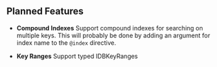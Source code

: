 ## Planned Features

- **Compound Indexes** Support compound indexes for searching on multiple keys. This will probably be done by adding an argument for index name to the `@index` directive.

- **Key Ranges** Support typed IDBKeyRanges
